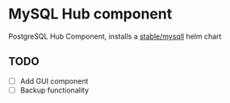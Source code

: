 # MySQL Hub component

PostgreSQL Hub Component, installs a [stable/mysqll](https://github.com/helm/charts/tree/master/stable/mysql) helm chart

## TODO

- [ ] Add GUI component
- [ ] Backup functionality
